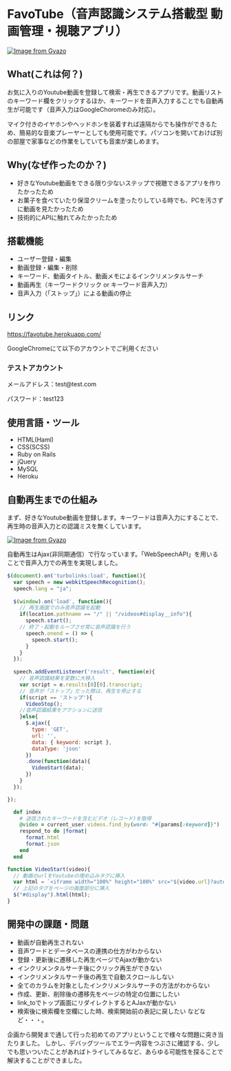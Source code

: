 # FavoTube（音声認識システム搭載型 動画管理・視聴アプリ）

[![Image from Gyazo](https://i.gyazo.com/f3a9bae184d6575960ed114cbd6dd960.gif)](https://gyazo.com/f3a9bae184d6575960ed114cbd6dd960)

## What(これは何？)

<p>お気に入りのYoutube動画を登録して検索・再生できるアプリです。動画リストのキーワード欄をクリックするほか、キーワードを音声入力することでも自動再生が可能です（音声入力はGoogleChoromeのみ対応）。</p>
マイク付きのイヤホンやヘッドホンを装着すれば遠隔からでも操作ができるため、簡易的な音楽プレーヤーとしても使用可能です。パソコンを開いておけば別の部屋で家事などの作業をしていても音楽が楽しめます。

## Why(なぜ作ったのか？)

* 好きなYoutube動画をできる限り少ないステップで視聴できるアプリを作りたかったため
* お菓子を食べていたり保湿クリームを塗ったりしている時でも、PCを汚さずに動画を見たかったため
* 技術的にAPIに触れてみたかったため

## 搭載機能

* ユーザー登録・編集
* 動画登録・編集・削除
* キーワード、動画タイトル、動画メモによるインクリメンタルサーチ
* 動画再生（キーワードクリック or キーワード音声入力）
* 音声入力（「ストップ」）による動画の停止

## リンク
https://favotube.herokuapp.com/

GoogleChromeにて以下のアカウントでご利用ください

### テストアカウント
<p>メールアドレス：test@test.com</p>
パスワード：test123

## 使用言語・ツール

* HTML(Haml)
* CSS(SCSS)
* Ruby on Rails 
* jQuery
* MySQL
* Heroku

## 自動再生までの仕組み

まず、好きなYoutube動画を登録します。キーワードは音声入力にすることで、再生時の音声入力との認識ミスを無くしています。

[![Image from Gyazo](https://i.gyazo.com/0c0d0255548acc00fae9c3666542537b.gif)](https://gyazo.com/0c0d0255548acc00fae9c3666542537b)

自動再生はAjax(非同期通信）で行なっています。「WebSpeechAPI」を用いることで音声入力での再生を実現しました。

```js
$(document).on('turbolinks:load', function(){
  var speech = new webkitSpeechRecognition();
  speech.lang = "ja";
  
  $(window).on('load', function(){
    // 再生画面でのみ音声認識を起動
    if(location.pathname == "/" || "/videos#display__info"){
      speech.start();
    // 終了・起動をループさせ常に音声認識を行う
      speech.onend = () => {
        speech.start();
      }
    }
  });
  
  speech.addEventListener('result', function(e){
    // 音声認識結果を変数に大移入
    var script = e.results[0][0].transcript;
    // 音声が「ストップ」だった際は、再生を停止する 
    if(script == 'ストップ'){
      VideoStop();
    //音声認識結果をアクションに送信
    }else{
      $.ajax({
        type: 'GET',
        url: '',
        data: { keyword: script },
        dataType: 'json'
      })
      .done(function(data){
        VideoStart(data);
      })
    }
  });

});

```

```rb
  def index
    # 送信されたキーワードを含むビデオ（レコード)を取得
    @video = current_user.videos.find_by(word: "#{params[:keyword]}")
    respond_to do |format|
      format.html
      format.json
    end
  end
```
```js
function VideoStart(video){
  // 動画のurlをYoutubeの埋め込みタグに挿入
  var html = `<iframe width="100%" height="100%" src="${video.url}?autoplay=1" allow="autoplay" frameborder="0" allow="accelerometer; encrypted-media; gyroscope; picture-in-picture" allow="autoplay" allowfullscreen></iframe>`
  // 上記のタグをページの画面部分に挿入
  $("#display").html(html);
}
```

## 開発中の課題・問題

* 動画が自動再生されない
* 音声ワードとデータベースの連携の仕方がわからない
* 登録・更新後に遷移した再生ページでAjaxが動かない
* インクリメンタルサーチ後にクリック再生ができない
* インクリメンタルサーチ後の再生で自動スクロールしない
* 全てのカラムを対象としたインクリメンタルサーチの方法がわからない
* 作成、更新、削除後の遷移先をページの特定の位置にしたい
* link_toでトップ画面にリダイレクトするとAJaxが動かない
* 検索後に検索欄を空欄にした時、検索開始前の表記に戻したい
などなど・・・。

企画から開発まで通して行った初めてのアプリということで様々な問題に突き当たりました。
しかし、デバッグツールでエラー内容をつぶさに確認する、少しでも思いついたことがあればトライしてみるなど、あらゆる可能性を探ることで解決することができました。